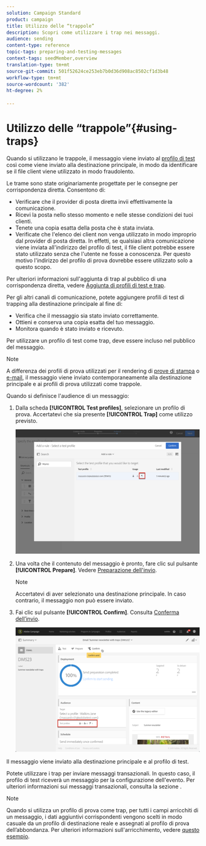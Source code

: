 ```yaml
---
solution: Campaign Standard
product: campaign
title: Utilizzo delle “trappole”
description: Scopri come utilizzare i trap nei messaggi.
audience: sending
content-type: reference
topic-tags: preparing-and-testing-messages
context-tags: seedMember,overview
translation-type: tm+mt
source-git-commit: 501f52624ce253eb7b0d36d908ac8502cf1d3b48
workflow-type: tm+mt
source-wordcount: '382'
ht-degree: 2%

---
```



# Utilizzo delle “trappole”{#using-traps}

Quando si utilizzano le trappole, il messaggio viene inviato al [profilo di test](../../audiences/using/managing-test-profiles.md) così come viene inviato alla destinazione principale, in modo da identificare se il file client viene utilizzato in modo fraudolento.

Le trame sono state originariamente progettate per le consegne per corrispondenza diretta. Consentono di:

* Verificare che il provider di posta diretta invii effettivamente la comunicazione.
* Ricevi la posta nello stesso momento e nelle stesse condizioni dei tuoi clienti.
* Tenete una copia esatta della posta che è stata inviata.
* Verificate che l&#39;elenco dei client non venga utilizzato in modo improprio dal provider di posta diretta. In effetti, se qualsiasi altra comunicazione viene inviata all&#39;indirizzo del profilo di test, il file client potrebbe essere stato utilizzato senza che l&#39;utente ne fosse a conoscenza. Per questo motivo l&#39;indirizzo del profilo di prova dovrebbe essere utilizzato solo a questo scopo.

Per ulteriori informazioni sull&#39;aggiunta di trap al pubblico di una corrispondenza diretta, vedere [Aggiunta di profili di test e trap](../../channels/using/defining-the-direct-mail-audience.md#adding-test-and-trap-profiles).

Per gli altri canali di comunicazione, potete aggiungere profili di test di trapping alla destinazione principale al fine di:

* Verifica che il messaggio sia stato inviato correttamente.
* Ottieni e conserva una copia esatta del tuo messaggio.
* Monitora quando è stato inviato e ricevuto.

Per utilizzare un profilo di test come trap, deve essere incluso nel pubblico del messaggio.

>[!NOTE]
>
>A differenza dei profili di prova utilizzati per il rendering di [prove di stampa](../../sending/using/sending-proofs.md) o [e-mail](../../sending/using/email-rendering.md), il messaggio viene inviato contemporaneamente alla destinazione principale e ai profili di prova utilizzati come trappole.

Quando si definisce l&#39;audience di un messaggio:

1. Dalla scheda **[!UICONTROL Test profiles]**, selezionare un profilo di prova. Accertatevi che sia presente **[!UICONTROL Trap]** come utilizzo previsto.

   ![](assets/trap_select.png)

1. Una volta che il contenuto del messaggio è pronto, fare clic sul pulsante **[!UICONTROL Prepare]**. Vedere [Preparazione dell&#39;invio](../../sending/using/preparing-the-send.md).
   >[!NOTE]
   >
   >Accertatevi di aver selezionato una destinazione principale. In caso contrario, il messaggio non può essere inviato.

1. Fai clic sul pulsante **[!UICONTROL Confirm]**. Consulta [Conferma dell’invio](../../sending/using/confirming-the-send.md).

   ![](assets/trap_confirm.png)

Il messaggio viene inviato alla destinazione principale e al profilo di test.

Potete utilizzare i trap per inviare messaggi transazionali. In questo caso, il profilo di test riceverà un messaggio per la configurazione dell&#39;evento. Per ulteriori informazioni sui messaggi transazionali, consulta la sezione [](../../channels/using/getting-started-with-transactional-msg.md).

>[!NOTE]
>
>Quando si utilizza un profilo di prova come trap, per tutti i campi arricchiti di un messaggio, i dati aggiuntivi corrispondenti vengono scelti in modo casuale da un profilo di destinazione reale e assegnati al profilo di prova dell’abbondanza. Per ulteriori informazioni sull&#39;arricchimento, vedere [questo esempio](../../automating/using/enriching-profile-data-file.md).
